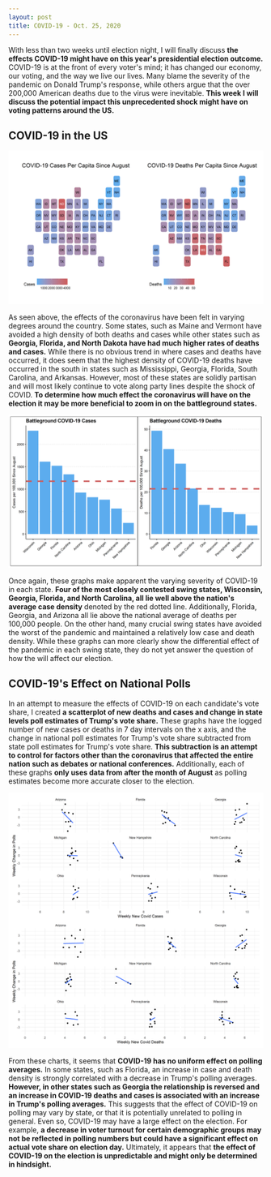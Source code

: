 ```yaml
---
layout: post
title: COVID-19 - Oct. 25, 2020
---
```


With less than two weeks until election night, I will finally discuss **the effects COVID-19 might have on this year's presidential election outcome.** COVID-19 is at the front of every voter's mind; it has changed our economy, our voting, and the way we live our lives. Many blame the severity of the pandemic on Donald Trump's response, while others argue that the over 200,000 American deaths due to the virus were inevitable. **This week I will discuss the potential impact this unprecedented shock might have on voting patterns around the US.** 

## COVID-19 in the US

![picture](../images/country_covid.png)

As seen above, the effects of the coronavirus have been felt in varying degrees around the country. Some states, such as Maine and Vermont have avoided a high density of both deaths and cases while other states such as **Georgia, Florida, and North Dakota have had much higher rates of deaths and cases.** While there is no obvious trend in where cases and deaths have occurred, it does seem that the highest density of COVID-19 deaths have occurred in the south in states such as Mississippi, Georgia, Florida, South Carolina, and Arkansas. However, most of these states are solidly partisan and will most likely continue to vote along party lines despite the shock of COVID. **To determine how much effect the coronavirus will have on the election it may be more beneficial to zoom in on the battleground states.** 

![picture](../images/battleground_covid.png)

Once again, these graphs make apparent the varying severity of COVID-19 in each state. **Four of the most closely contested swing states, Wisconsin, Georgia, Florida, and North Carolina, all lie well above the nation's average case density** denoted by the red dotted line. Additionally, Florida, Georgia, and Arizona all lie above the national average of deaths per 100,000 people. On the other hand, many crucial swing states have avoided the worst of the pandemic and maintained a relatively low case and death density. While these graphs can more clearly show the differential effect of the pandemic in each swing state, they do not yet answer the question of how the will affect our election.

## COVID-19's Effect on National Polls

In an attempt to measure the effects of COVID-19 on each candidate's vote share, I created **a scatterplot of new deaths and cases and change in state levels poll estimates of Trump's vote share.** These graphs have the logged number of new cases or deaths in 7 day intervals on the x axis, and the change in national poll estimates for Trump's vote share subtracted from state poll estimates for Trump's vote share. **This subtraction is an attempt to control for factors other than the coronavirus that affected the entire nation such as debates or national conferences.** Additionally, each of these graphs **only uses data from after the month of August** as polling estimates become more accurate closer to the election.  

![picture](../images/covid_polls.png)

From these charts, it seems that **COVID-19 has no uniform effect on polling averages.** In some states, such as Florida, an increase in case and death density is strongly correlated with a decrease in Trump's polling averages. **However, in other states such as Georgia the relationship is reversed and an increase in COVID-19 deaths and cases is associated with an increase in Trump's polling averages.** This suggests that the effect of COVID-19 on polling may vary by state, or that it is potentially unrelated to polling in general. Even so, COVID-19 may have a large effect on the election. For example, **a decrease in voter turnout for certain demographic groups may not be reflected in polling numbers but could have a significant effect on actual vote share on election day.** Ultimately, it appears that **the effect of COVID-19 on the election is unpredictable and might only be determined in hindsight.** 


